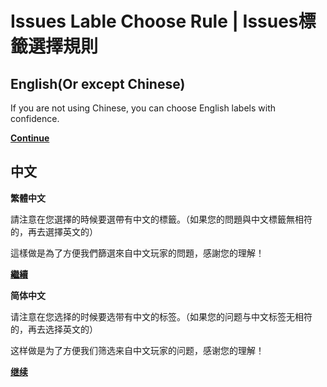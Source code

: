 # Issues Lable Choose Rule | Issues標籤選擇規則

## English(Or except Chinese)

If you are not using Chinese, you can choose English labels with confidence.

[**Continue**](https://github.com/Jansuoh/FeeaSim/issues/new)

## 中文

**繁體中文**

請注意在您選擇的時候要選帶有中文的標籤。（如果您的問題與中文標籤無相符的，再去選擇英文的）

這樣做是為了方便我們篩選來自中文玩家的問題，感謝您的理解！

[**繼續**](https://github.com/Jansuoh/FeeaSim/issues/new)

**简体中文**

请注意在您选择的时候要选带有中文的标签。（如果您的问题与中文标签无相符的，再去选择英文的）

这样做是为了方便我们筛选来自中文玩家的问题，感谢您的理解！

[**继续**](https://github.com/Jansuoh/FeeaSim/issues/new)